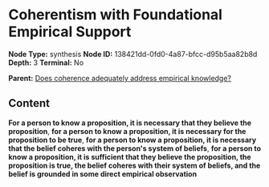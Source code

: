 # Coherentism with Foundational Empirical Support

**Node Type:** synthesis
**Node ID:** 138421dd-0fd0-4a87-bfcc-d95b5aa82b8d
**Depth:** 3
**Terminal:** No

**Parent:** [Does coherence adequately address empirical knowledge?](does-coherence-adequately-address-empirical-knowledge.md)

## Content

**For a person to know a proposition, it is necessary that they believe the proposition**, **for a person to know a proposition, it is necessary for the proposition to be true**, **for a person to know a proposition, it is necessary that the belief coheres with the person's system of beliefs**, **for a person to know a proposition, it is sufficient that they believe the proposition, the proposition is true, the belief coheres with their system of beliefs, and the belief is grounded in some direct empirical observation**
